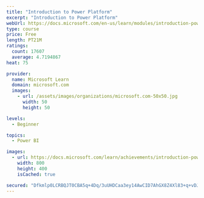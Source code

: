 ```yaml
---
title: "Introduction to Power Platform"
excerpt: "Introduction to Power Platform"
webUrl: https://docs.microsoft.com/en-us/learn/modules/introduction-power-platform/
type: course
price: Free
length: PT21M
ratings:
  count: 17607
  average: 4.7194867
heat: 75

provider:
  name: Microsoft Learn
  domain: microsoft.com
  images:
    - url: /assets/images/organizations/microsoft.com-50x50.jpg
      width: 50
      height: 50

levels:
  - Beginner

topics:
  - Power BI

images:
  - url: https://docs.microsoft.com/learn/achievements/introduction-power-platform-social.png
    width: 800
    height: 400
    isCached: true

secured: "Dfkmlp0LCRBQJT0CBA5q+4Dq/3uUHDCaa3ey14AwCID7AhGX8Z4Xl83+q+vDJhonvDPSNQgVRc0Id3GHuXUBTOlTyXJf2PnK+ofMKWgo0N25G/1fA9rqjS3aP8vIFFtdExeF7FcNjWpIHgb2f0/oWNhFjezu4tQDLKzxX6oyQQPg2gUru8gSP7dC+rJodi0TrGohnNZera0u2xUjcrCYVsaq67BTnMMZCmA/5HSKyCpDoNT4KPwvcjH+rIm0LItL64fKVtO2m3WI9O2PWdBX588wYuL4wSYQFFMiLj1Hwyj86p442iFG/4YkbeAbf345JmF4MXwrSB6gUdjemJO4TVJJ2/FDGAmrNnkL6kaz/t57W98Kclux2V7+BElshWy9o6xV5wqRS9N+JZhkRJjVlkRj6iM7TZbNmdgVi5BLY9BzDN7oEGK8N/CPKXGTqDhf;38UPYmOsGgtAY+mw0wBlzQ=="
---
```


